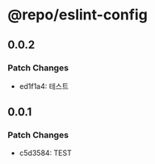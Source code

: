 # @repo/eslint-config

## 0.0.2

### Patch Changes

- ed1f1a4: 테스트

## 0.0.1

### Patch Changes

- c5d3584: TEST
